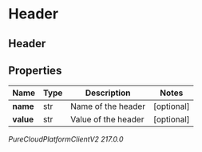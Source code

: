 # Header

## Header

## Properties

|Name | Type | Description | Notes|
|------------ | ------------- | ------------- | -------------|
| **name** | str | Name of the header | [optional] |
| **value** | str | Value of the header | [optional] |



_PureCloudPlatformClientV2 217.0.0_
